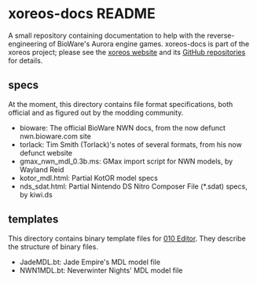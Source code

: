 xoreos-docs README
==================

A small repository containing documentation to help with the reverse-
engineering of BioWare's Aurora engine games. xoreos-docs is part of the
xoreos project; please see the [xoreos website](https://xoreos.org/) and
its [GitHub repositories](https://github.com/xoreos) for details.

specs
-----

At the moment, this directory contains file format specifications, both
official and as figured out by the modding community.

* bioware: The official BioWare NWN docs, from the now defunct
  nwn.bioware.com site
* torlack: Tim Smith (Torlack)'s notes of several formats, from his
  now defunct website
* gmax\_nwn\_mdl\_0.3b.ms: GMax import script for NWN models, by
  Wayland Reid
* kotor\_mdl.html: Partial KotOR model specs
* nds\_sdat.html: Partial Nintendo DS Nitro Composer File (\*.sdat)
  specs, by kiwi.ds

templates
---------

This directory contains binary template files for [010
Editor](http://www.sweetscape.com/010editor/). They describe the
structure of binary files.

* JadeMDL.bt: Jade Empire's MDL model file
* NWN1MDL.bt: Neverwinter Nights' MDL model file
